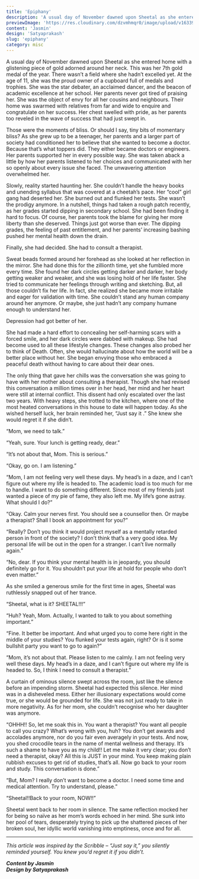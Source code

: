 ```yaml
---
title: 'Epiphany'
description: 'A usual day of November dawned upon Sheetal as she entered home with a glistening piece of gold adorned around...'
previewImage: 'https://res.cloudinary.com/dzvmhmqr0/image/upload/v1633980308/Articles%20Cover%20Image/Epiphany_xhh9wp.jpg'
content: 'Jasmin'
design: 'Satyaprakash'
slug: 'epiphany'
category: misc
---
```


A usual day of November dawned upon Sheetal as she entered home with a glistening piece of gold adorned around her neck. This was her 7th gold medal of the year. There wasn’t a field where she hadn’t excelled yet. At the age of 11, she was the proud owner of a cupboard full of medals and trophies. She was the star debater, an acclaimed dancer, and the beacon of academic excellence at her school. Her parents never got tired of praising her. She was the object of envy for all her cousins and neighbours. Their home was swarmed with relatives from far and wide to enquire and congratulate on her success. Her chest swelled with pride, as her parents too reveled in the wave of success that had just swept in.

Those were the moments of bliss. Or should I say, tiny bits of momentary bliss?
As she grew up to be a teenager, her parents and a larger part of society had conditioned her to believe that she wanted to become a doctor. Because that’s what toppers did. They either became doctors or engineers. Her parents supported her in every possible way. She was taken aback a little by how her parents listened to her choices and communicated with her so openly about every issue she faced. The unwavering attention overwhelmed her.

Slowly, reality started haunting her. She couldn’t handle the heavy books and unending syllabus that was covered at a cheetah’s pace. Her “cool” girl gang had deserted her. She burned out and flunked her tests. She wasn’t the prodigy anymore. In a nutshell, things had taken a rough patch recently, as her grades started dipping in secondary school. She had been finding it hard to focus. Of course, her parents took the blame for giving her more liberty than she deserved. Things just got worse than ever. The dipping grades, the feeling of past entitlement, and her parents’ increasing bashing pushed her mental health down the drain.

Finally, she had decided. She had to consult a therapist.

Sweat beads formed around her forehead as she looked at her reflection in the mirror. She had done this for the zillionth time, yet she fumbled more every time. She found her dark circles getting darker and darker, her body getting weaker and weaker, and she was losing hold of her life faster. She tried to communicate her feelings through writing and sketching. But, all those couldn’t fix her life. In fact, she realized she became more irritable and eager for validation with time. She couldn’t stand any human company around her anymore. Or maybe, she just hadn’t any company humane enough to understand her.

Depression had got better of her.

She had made a hard effort to concealing her self-harming scars with a forced smile, and her dark circles were dabbed with makeup. She had become used to all these lifestyle changes. These changes also probed her to think of Death. Often, she would hallucinate about how the world will be a better place without her. She began envying those who embraced a peaceful death without having to care about their dear ones.

The only thing that gave her chills was the conversation she was going to have with her mother about consulting a therapist. Though she had revised this conversation a million times over in her head, her mind and her heart were still at internal conflict. This dissent had only escalated over the last two years. With heavy steps, she trotted to the kitchen, where one of the most heated conversations in this house to date will happen today. As she wished herself luck, her brain reminded her, “Just say it .” She knew she would regret it if she didn’t.

“Mom, we need to talk.”

“Yeah, sure. Your lunch is getting ready, dear.”

“It’s not about that, Mom. This is serious.”

“Okay, go on. I am listening.”

“Mom, I am not feeling very well these days. My head’s in a daze, and I can’t figure out where my life is headed to. The academic load is too much for me to handle. I want to do something different. Since most of my friends just wanted a piece of my pie of fame, they also left me. My life’s gone astray. What should I do?”

“Okay. Calm your nerves first. You should see a counsellor then. Or maybe a therapist? Shall I book an appointment for you?”

“Really? Don’t you think it would project myself as a mentally retarded person in front of the society? I don’t think that’s a very good idea. My personal life will be out in the open for a stranger. I can’t live normally again.”

“No, dear. If you think your mental health is in jeopardy, you should definitely go for it. You shouldn’t put your life at hold for people who don’t even matter.”

As she smiled a generous smile for the first time in ages, Sheetal was ruthlessly snapped out of her trance.

“Sheetal, what is it? SHEETAL!!!”

“Huh? Yeah, Mom. Actually, I wanted to talk to you about something important.”

“Fine. It better be important. And what urged you to come here right in the middle of your studies? You flunked your tests again, right? Or is it some bullshit party you want to go to again?”

“Mom, it’s not about that. Please listen to me calmly. I am not feeling very well these days. My head’s in a daze, and I can’t figure out where my life is headed to. So, I think I need to consult a therapist.”

A curtain of ominous silence swept across the room, just like the silence before an impending storm. Sheetal had expected this silence. Her mind was in a disheveled mess. Either her illusionary expectations would come true, or she would be grounded for life. She was not just ready to take in more negativity. As for her mom, she couldn’t recognise who her daughter was anymore.

“OHHH!! So, let me soak this in. You want a therapist? You want all people to call you crazy? What’s wrong with you, huh? You don’t get awards and accolades anymore, nor do you fair even averagely in your tests. And now, you shed crocodile tears in the name of mental wellness and therapy. It’s such a shame to have you as my child!! Let me make it very clear; you don’t need a therapist, okay? All this is JUST in your mind. You keep making plain rubbish excuses to get rid of studies, that’s all. Now go back to your room and study. This conversation is done.”

“But, Mom? I really don’t want to become a doctor. I need some time and medical attention. Try to understand, please.”

“Sheetal!!Back to your room, NOW!!”

Sheetal went back to her room in silence. The same reflection mocked her for being so naïve as her mom’s words echoed in her mind. She sunk into her pool of tears, desperately trying to pick up the shattered pieces of her broken soul, her idyllic world vanishing into emptiness, once and for all.

---

_This article was inspired by the Scribble – “Just say it,” you silently reminded yourself. You knew you’d regret it if you didn’t._

**_Content by Jasmin_**<br>
**_Design by Satyaprakash_**
